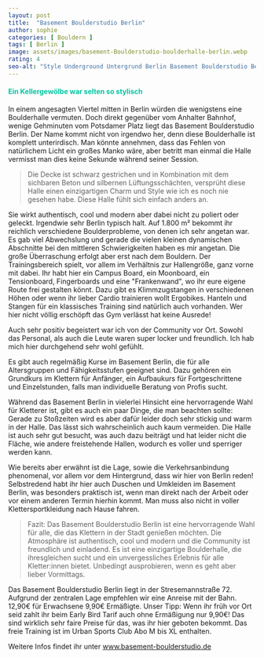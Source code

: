 ```yaml
---
layout: post
title:  "Basement Boulderstudio Berlin"
author: sophie
categories: [ Bouldern ]
tags: [ Berlin ]
image: assets/images/basement-Boulderstudio-boulderhalle-berlin.webp
rating: 4
seo-alt: "Style Underground Untergrund Berlin Basement Boulderstudio Berlin Bouldern Klettern unterirdisch Kletterhalle Boulderhalle"
---
```

#### <span style="color:#00c5a1">Ein Kellergewölbe war selten so stylisch</span>
In einem angesagten Viertel mitten in Berlin würden die wenigstens eine Boulderhalle vermuten. Doch direkt gegenüber vom Anhalter Bahnhof, wenige Gehminuten vom Potsdamer Platz liegt das Basement Boulderstudio Berlin. Der Name kommt nicht von irgendwo her, denn diese Boulderhalle ist komplett unterirdisch. Man könnte annehmen, dass das Fehlen von natürlichem Licht ein großes Manko wäre, aber betritt man einmal die Halle vermisst man dies keine Sekunde während seiner Session. 

>Die Decke ist schwarz gestrichen und in Kombination mit dem sichbaren Beton und silbernen Lüftungsschächten, versprüht diese Halle einen einzigartigen Charm und Style wie ich es noch nie gesehen habe. Diese Halle fühlt sich einfach anders an. 

Sie wirkt authentisch, cool und modern aber dabei nicht zu poliert oder geleckt. Irgendwie sehr Berlin typisch halt. Auf 1.800 m² bekommt ihr reichlich verschiedene Boulderprobleme, von denen ich sehr angetan war. Es gab viel Abwechslung und gerade die vielen kleinen dynamischen Abschnitte bei den mittleren Schwierigkeiten haben es mir angetan. Die große Überraschung erfolgt aber erst nach dem Bouldern. Der Trainingsbereich spielt, vor allem im Verhältnis zur Hallengröße, ganz vorne mit dabei. Ihr habt hier ein Campus Board, ein Moonboard, ein Tensionboard, Fingerboards und eine "Frankenwand", wo ihr eure eigene Route frei gestalten könnt. Dazu gibt es Klimmzugstangen in verschiedenen Höhen oder wenn ihr lieber Cardio trainieren wollt Ergobikes. Hanteln und Stangen für ein klassisches Training sind natürlich auch vorhanden. Wer hier nicht völlig erschöpft das Gym verlässt hat keine Ausrede! 

Auch sehr positiv begeistert war ich von der Community vor Ort. Sowohl das Personal, als auch die Leute waren super locker und freundlich. Ich hab mich hier durchgehend sehr wohl gefühlt.

Es gibt auch regelmäßig Kurse im Basement Berlin, die für alle Altersgruppen und Fähigkeitsstufen geeignet sind. Dazu gehören ein Grundkurs im Klettern für Anfänger, ein Aufbaukurs für Fortgeschrittene und Einzelstunden, falls man individuelle Beratung von Profis sucht.

Während das Basement Berlin in vielerlei Hinsicht eine hervorragende Wahl für Kletterer ist, gibt es auch ein paar Dinge, die man beachten sollte:
Gerade zu Stoßzeiten wird es aber dafür leider doch sehr stickig und warm in der Halle. Das lässt sich wahrscheinlich auch kaum vermeiden. Die Halle ist auch sehr gut besucht, was auch dazu beiträgt und hat leider nicht die Fläche, wie andere freistehende Hallen, wodurch es voller und sperriger werden kann. 

Wie bereits aber erwähnt ist die Lage, sowie die Verkehrsanbindung phenomenal, vor allem vor dem Hintergrund, dass wir hier von Berlin reden! Selbstredend habt ihr hier auch Duschen und Umkleiden im Basement Berlin, was besonders praktisch ist, wenn man direkt nach der Arbeit oder vor einem anderen Termin hierhin kommt. Man muss also nicht in voller Klettersportkleidung nach Hause fahren.

> Fazit: Das Basement Boulderstudio Berlin ist eine hervorragende Wahl für alle, die das Klettern in der Stadt genießen möchten. Die Atmosphäre ist authentisch, cool und modern und die Community ist freundlich und einladend. Es ist eine einzigartige Boulderhalle, die ihresgleichen sucht und ein unvergessliches Erlebnis für alle Kletter:innen bietet. Unbedingt ausprobieren, wenn es geht aber lieber Vormittags.

Das Basement Boulderstudio Berlin liegt in der Stresemannstraße 72. Aufgrund der zentralen Lage empfehlen wir eine Anreise mit der Bahn. 12,90€ für Erwachsene 9,90€ Ermäßigte. Unser Tipp: Wenn ihr früh vor Ort seid zahlt ihr beim Early Bird Tarif auch ohne Ermäßigung nur 9,90€! Das sind wirklich sehr faire Preise für das, was ihr hier geboten bekommt. Das freie Training ist im Urban Sports Club Abo M bis XL enthalten.

Weitere Infos findet ihr unter <a href="https://basement-boulderstudio.de/" target="_blank">www.basement-boulderstudio.de</a>
